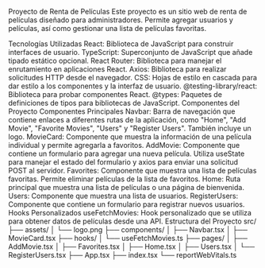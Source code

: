 Proyecto de Renta de Películas
Este proyecto es un sitio web de renta de películas diseñado para administradores. Permite agregar usuarios y películas, así como gestionar una lista de películas favoritas.

Tecnologías Utilizadas
React: Biblioteca de JavaScript para construir interfaces de usuario.
TypeScript: Superconjunto de JavaScript que añade tipado estático opcional.
React Router: Biblioteca para manejar el enrutamiento en aplicaciones React.
Axios: Biblioteca para realizar solicitudes HTTP desde el navegador.
CSS: Hojas de estilo en cascada para dar estilo a los componentes y la interfaz de usuario.
@testing-library/react: Biblioteca para probar componentes React.
@types: Paquetes de definiciones de tipos para bibliotecas de JavaScript.
Componentes del Proyecto
Componentes Principales
Navbar: Barra de navegación que contiene enlaces a diferentes rutas de la aplicación, como "Home", "Add Movie", "Favorite Movies", "Users" y "Register Users". También incluye un logo.
MovieCard: Componente que muestra la información de una película individual y permite agregarla a favoritos.
AddMovie: Componente que contiene un formulario para agregar una nueva película. Utiliza useState para manejar el estado del formulario y axios para enviar una solicitud POST al servidor.
Favorites: Componente que muestra una lista de películas favoritas. Permite eliminar películas de la lista de favoritos.
Home: Ruta principal que muestra una lista de películas o una página de bienvenida.
Users: Componente que muestra una lista de usuarios.
RegisterUsers: Componente que contiene un formulario para registrar nuevos usuarios.
Hooks Personalizados
useFetchMovies: Hook personalizado que se utiliza para obtener datos de películas desde una API.
Estructura del Proyecto
src/
├── assets/
│   └── logo.png
├── components/
│   ├── Navbar.tsx
│   ├── MovieCard.tsx
├── hooks/
│   └── useFetchMovies.ts
├── pages/
│   ├── AddMovie.tsx
│   ├── Favorites.tsx
│   ├── Home.tsx
│   ├── Users.tsx
│   └── RegisterUsers.tsx
├── App.tsx
├── index.tsx
└── reportWebVitals.ts
